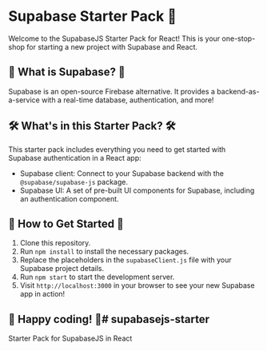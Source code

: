 # Supabase Starter Pack 🚀

Welcome to the SupabaseJS Starter Pack for React! This is your one-stop-shop for starting a new project with Supabase and React. 

## 🎉 What is Supabase? 🎉

Supabase is an open-source Firebase alternative. It provides a backend-as-a-service with a real-time database, authentication, and more!

## 🛠️ What's in this Starter Pack? 🛠️

This starter pack includes everything you need to get started with Supabase authentication in a React app:

- Supabase client: Connect to your Supabase backend with the `@supabase/supabase-js` package.
- Supabase UI: A set of pre-built UI components for Supabase, including an authentication component.

## 🚀 How to Get Started 🚀

1. Clone this repository.
2. Run `npm install` to install the necessary packages.
3. Replace the placeholders in the `supabaseClient.js` file with your Supabase project details.
4. Run `npm start` to start the development server.
5. Visit `http://localhost:3000` in your browser to see your new Supabase app in action!

## 🎉 Happy coding! 🎉# supabasejs-starter
Starter Pack for SupabaseJS in React
